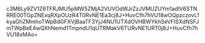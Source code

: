 c3M6Ly9ZV1Z6TFRJMU5pMW5ZMjA2VUVOdWJrZzJVMUZUYm1adlV6STNRRE00TGpZNExqRXpOUzR4T0RvNE1Ea3cj8J+HuvCfh7hVU18wOQpzczovL1kyaGhZMmhoTWpBdGFXVjBaaTF3YjJ4NU1UTXdOVHBWYkhSeVFISXdNSFJmTWpBeE4wQXhNemd1TmpndU1qUTRMakV6TURvNE1URT0j8J+HuvCfh7hVU18xMAo=
